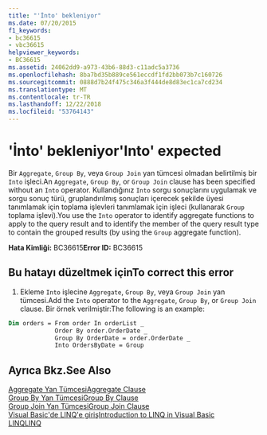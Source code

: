 ```yaml
---
title: "'İnto' bekleniyor"
ms.date: 07/20/2015
f1_keywords:
- bc36615
- vbc36615
helpviewer_keywords:
- BC36615
ms.assetid: 24062dd9-a973-43b6-88d3-c11adc5a3736
ms.openlocfilehash: 8ba7bd35b889ce561eccdf1fd2bb073b7c160726
ms.sourcegitcommit: 0888d7b24f475c346a3f444de8d83ec1ca7cd234
ms.translationtype: MT
ms.contentlocale: tr-TR
ms.lasthandoff: 12/22/2018
ms.locfileid: "53764143"
---
```

# <a name="into-expected"></a><span data-ttu-id="1bf5d-102">'İnto' bekleniyor</span><span class="sxs-lookup"><span data-stu-id="1bf5d-102">'Into' expected</span></span>
<span data-ttu-id="1bf5d-103">Bir `Aggregate`, `Group By`, veya `Group Join` yan tümcesi olmadan belirtilmiş bir `Into` işleci.</span><span class="sxs-lookup"><span data-stu-id="1bf5d-103">An `Aggregate`, `Group By`, or `Group Join` clause has been specified without an `Into` operator.</span></span> <span data-ttu-id="1bf5d-104">Kullandığınız `Into` sorgu sonuçlarını uygulamak ve sorgu sonuç türü, gruplandırılmış sonuçları içerecek şekilde üyesi tanımlamak için toplama işlevleri tanımlamak için işleci (kullanarak `Group` toplama işlevi).</span><span class="sxs-lookup"><span data-stu-id="1bf5d-104">You use the `Into` operator to identify aggregate functions to apply to the query result and to identify the member of the query result type to contain the grouped results (by using the `Group` aggregate function).</span></span>  
  
 <span data-ttu-id="1bf5d-105">**Hata Kimliği:** BC36615</span><span class="sxs-lookup"><span data-stu-id="1bf5d-105">**Error ID:** BC36615</span></span>  
  
## <a name="to-correct-this-error"></a><span data-ttu-id="1bf5d-106">Bu hatayı düzeltmek için</span><span class="sxs-lookup"><span data-stu-id="1bf5d-106">To correct this error</span></span>  

1.  <span data-ttu-id="1bf5d-107">Ekleme `Into` işlecine `Aggregate`, `Group By`, veya `Group Join` yan tümcesi.</span><span class="sxs-lookup"><span data-stu-id="1bf5d-107">Add the `Into` operator to the `Aggregate`, `Group By`, or `Group Join` clause.</span></span> <span data-ttu-id="1bf5d-108">Bir örnek verilmiştir:</span><span class="sxs-lookup"><span data-stu-id="1bf5d-108">The following is an example:</span></span>  

```vb  
Dim orders = From order In orderList _  
             Order By order.OrderDate _  
             Group By OrderDate = order.OrderDate _  
             Into OrdersByDate = Group  
```  
  
## <a name="see-also"></a><span data-ttu-id="1bf5d-109">Ayrıca Bkz.</span><span class="sxs-lookup"><span data-stu-id="1bf5d-109">See Also</span></span>  
 [<span data-ttu-id="1bf5d-110">Aggregate Yan Tümcesi</span><span class="sxs-lookup"><span data-stu-id="1bf5d-110">Aggregate Clause</span></span>](../../visual-basic/language-reference/queries/aggregate-clause.md)  
 [<span data-ttu-id="1bf5d-111">Group By Yan Tümcesi</span><span class="sxs-lookup"><span data-stu-id="1bf5d-111">Group By Clause</span></span>](../../visual-basic/language-reference/queries/group-by-clause.md)  
 [<span data-ttu-id="1bf5d-112">Group Join Yan Tümcesi</span><span class="sxs-lookup"><span data-stu-id="1bf5d-112">Group Join Clause</span></span>](../../visual-basic/language-reference/queries/group-join-clause.md)  
 [<span data-ttu-id="1bf5d-113">Visual Basic'de LINQ'e giriş</span><span class="sxs-lookup"><span data-stu-id="1bf5d-113">Introduction to LINQ in Visual Basic</span></span>](../../visual-basic/programming-guide/language-features/linq/introduction-to-linq.md)  
 [<span data-ttu-id="1bf5d-114">LINQ</span><span class="sxs-lookup"><span data-stu-id="1bf5d-114">LINQ</span></span>](../../visual-basic/programming-guide/language-features/linq/index.md)
